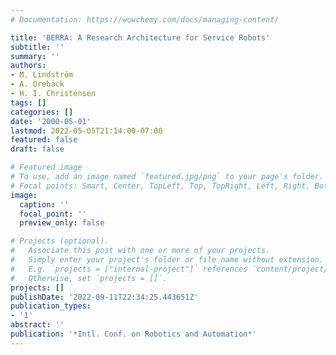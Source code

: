 ```yaml
---
# Documentation: https://wowchemy.com/docs/managing-content/

title: 'BERRA: A Research Architecture for Service Robots'
subtitle: ''
summary: ''
authors:
- M. Lindström
- A. Orebäck
- H. I. Christensen
tags: []
categories: []
date: '2000-05-01'
lastmod: 2022-05-05T21:14:00-07:00
featured: false
draft: false

# Featured image
# To use, add an image named `featured.jpg/png` to your page's folder.
# Focal points: Smart, Center, TopLeft, Top, TopRight, Left, Right, BottomLeft, Bottom, BottomRight.
image:
  caption: ''
  focal_point: ''
  preview_only: false

# Projects (optional).
#   Associate this post with one or more of your projects.
#   Simply enter your project's folder or file name without extension.
#   E.g. `projects = ["internal-project"]` references `content/project/deep-learning/index.md`.
#   Otherwise, set `projects = []`.
projects: []
publishDate: '2022-09-11T22:34:25.443651Z'
publication_types:
- '1'
abstract: ''
publication: '*Intl. Conf. on Robotics and Automation*'
---
```

